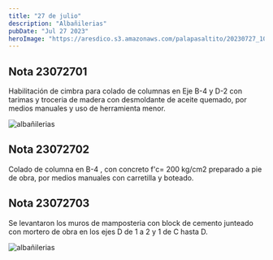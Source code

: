 ```yaml
---
title: "27 de julio"
description: "Albañilerias"
pubDate: "Jul 27 2023"
heroImage: "https://aresdico.s3.amazonaws.com/palapasaltito/20230727_104004.jpg"
---
```


## Nota 23072701

Habilitación de cimbra para colado de columnas en Eje B-4 y D-2 con tarimas y troceria de madera con desmoldante de aceite quemado, por medios manuales y uso de herramienta menor.

![albañilerias](https://aresdico.s3.amazonaws.com/palapasaltito/20230727_104004.jpg "albañilerias")

## Nota 23072702

Colado de columna en B-4 , con concreto f'c= 200 kg/cm2 preparado a pie de obra, por medios manuales con carretilla y boteado.

## Nota 23072703

Se levantaron los muros de mamposteria con block de cemento junteado con mortero de obra en los ejes D de 1 a 2 y 1 de C hasta D.

![albañilerias](https://aresdico.s3.amazonaws.com/palapasaltito/20230727_103956.jpg "albañilerias")

